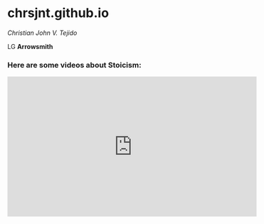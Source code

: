 # chrsjnt.github.io

*Christian John V. Tejido*

LG **Arrowsmith**

### Here are some videos about Stoicism:

<iframe width="560" height="315" src="https://www.youtube.com/embed/EFkyxzJtiv4" title="YouTube video player" frameborder="0" allow="accelerometer; autoplay; clipboard-write; encrypted-media; gyroscope; picture-in-picture; web-share" allowfullscreen></iframe>
